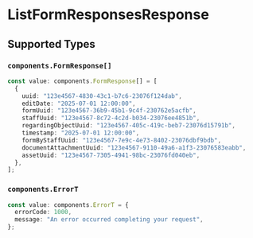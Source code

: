 # ListFormResponsesResponse


## Supported Types

### `components.FormResponse[]`

```typescript
const value: components.FormResponse[] = [
  {
    uuid: "123e4567-4830-43c1-b7c6-23076f124dab",
    editDate: "2025-07-01 12:00:00",
    formUuid: "123e4567-36b9-45b1-9c4f-230762e5acfb",
    staffUuid: "123e4567-8c72-4c2d-b034-23076ee4851b",
    regardingObjectUuid: "123e4567-405c-419c-beb7-23076d15791b",
    timestamp: "2025-07-01 12:00:00",
    formByStaffUuid: "123e4567-7e9c-4e73-8402-23076dbf9bdb",
    documentAttachmentUuid: "123e4567-9110-49a6-a1f3-23076583eabb",
    assetUuid: "123e4567-7305-4941-98bc-23076fd040eb",
  },
];
```

### `components.ErrorT`

```typescript
const value: components.ErrorT = {
  errorCode: 1000,
  message: "An error occurred completing your request",
};
```

